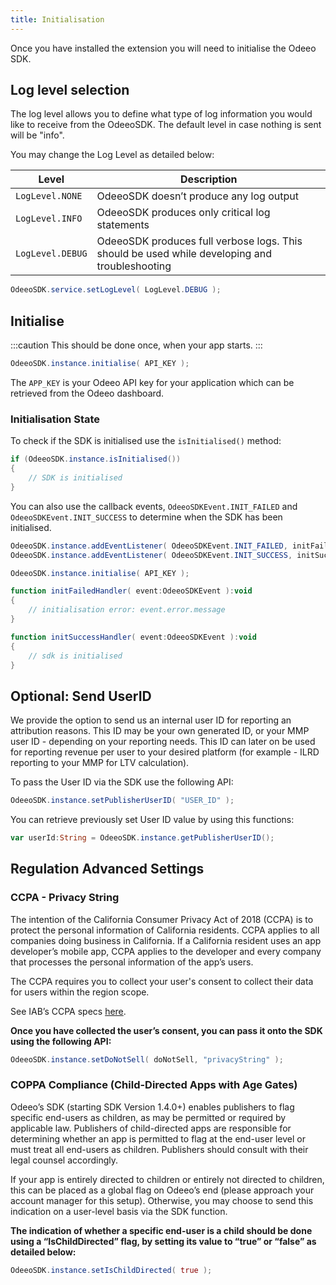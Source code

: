 ```yaml
---
title: Initialisation
---
```


Once you have installed the extension you will need to initialise the Odeeo SDK. 



## Log level selection

The log level allows you to define what type of log information you would like to receive from the OdeeoSDK. The default level in case nothing is sent will be "info".



You may change the Log Level as detailed below:

| Level | Description |
| --- | --- |
| `LogLevel.NONE` | OdeeoSDK doesn’t produce any log output |
| `LogLevel.INFO` | OdeeoSDK produces only critical log statements |
| `LogLevel.DEBUG` | OdeeoSDK produces full verbose logs. This should be used while developing and troubleshooting |

```actionscript
OdeeoSDK.service.setLogLevel( LogLevel.DEBUG );
```


## Initialise

:::caution
This should be done once, when your app starts.
:::


```actionscript
OdeeoSDK.instance.initialise( API_KEY );
```

The `APP_KEY` is your Odeeo API key for your application which can be retrieved from the Odeeo dashboard.


### Initialisation State

To check if the SDK is initialised use the `isInitialised()` method:

```actionscript
if (OdeeoSDK.instance.isInitialised())
{
    // SDK is initialised
}
```

You can also use the callback events, `OdeeoSDKEvent.INIT_FAILED` and `OdeeoSDKEvent.INIT_SUCCESS` to determine when the SDK has been initialised.

```actionscript
OdeeoSDK.instance.addEventListener( OdeeoSDKEvent.INIT_FAILED, initFailedHandler );
OdeeoSDK.instance.addEventListener( OdeeoSDKEvent.INIT_SUCCESS, initSuccessHandler );

OdeeoSDK.instance.initialise( API_KEY );

function initFailedHandler( event:OdeeoSDKEvent ):void
{
    // initialisation error: event.error.message
}

function initSuccessHandler( event:OdeeoSDKEvent ):void
{
    // sdk is initialised
}
```



## Optional: Send UserID

We provide the option to send us an internal user ID for reporting an attribution reasons. This ID may be your own generated ID, or your MMP user ID - depending on your reporting needs.
This ID can later on be used for reporting revenue per user to your desired platform (for example - ILRD reporting to your MMP for LTV calculation).

To pass the User ID via the SDK use the following API:

```actionscript
OdeeoSDK.instance.setPublisherUserID( "USER_ID" );
```

You can retrieve previously set User ID value by using this functions:

```actionscript
var userId:String = OdeeoSDK.instance.getPublisherUserID();
```



## Regulation Advanced Settings


### CCPA - Privacy String


The intention of the California Consumer Privacy Act of 2018 (CCPA) is to protect the personal information of California residents. CCPA applies to all companies doing business in California. If a California resident uses an app developer’s mobile app, CCPA applies to the developer and every company that processes the personal information of the app’s users.

The CCPA requires you to collect your user's consent to collect their data for users within the region scope.

See IAB’s CCPA specs [here](https://iabtechlab.com/standards/ccpa/).

**Once you have collected the user’s consent, you can pass it onto the SDK using the following API:**

```actionscript
OdeeoSDK.instance.setDoNotSell( doNotSell, "privacyString" );
```


### COPPA Compliance (Child-Directed Apps with Age Gates)

Odeeo’s SDK (starting SDK Version 1.4.0+) enables publishers to flag specific end-users as children, as may be permitted or required by applicable law. 
Publishers of child-directed apps are responsible for determining whether an app is permitted to flag at the end-user level or must treat all end-users as children. Publishers should consult with their legal counsel accordingly.

If your app is entirely directed to children or entirely not directed to children, this can be placed as a global flag on Odeeo’s end (please approach your account manager for this setup). Otherwise, you may choose to send this indication on a user-level basis via the SDK function.

**The indication of whether a specific end-user is a child should be done using a “IsChildDirected” flag, by setting its value to “true” or “false” as detailed below:**

```actionscript
OdeeoSDK.instance.setIsChildDirected( true );
```


